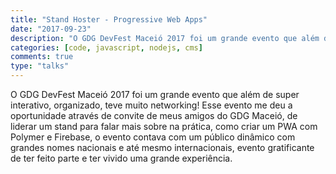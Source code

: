```yaml
---
title: "Stand Hoster - Progressive Web Apps"
date: "2017-09-23"
description: "O GDG DevFest Maceió 2017 foi um grande evento que além de super interativo, organizado, teve muito networking! Esse evento me deu a oportunidade através de convite de meus amigos do GDG Maceió, de liderar um stand para falar mais sobre na prática, como criar um PWA com Polymer e Firebase, o evento contava com um público dinâmico com grandes nomes nacionais e até mesmo internacionais, evento gratificante de ter feito parte e ter vivido uma grande experiência."
categories: [code, javascript, nodejs, cms]
comments: true
type: "talks"
---
```


O GDG DevFest Maceió 2017 foi um grande evento que além de super interativo, organizado, teve muito networking! Esse evento me deu a oportunidade através de convite de meus amigos do GDG Maceió, de liderar um stand para falar mais sobre na prática, como criar um PWA com Polymer e Firebase, o evento contava com um público dinâmico com grandes nomes nacionais e até mesmo internacionais, evento gratificante de ter feito parte e ter vivido uma grande experiência.

